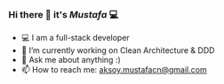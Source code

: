 ### Hi there 👋 it's ***Mustafa*** 💻

<!--
**mustafacan97/mustafacan97** is a ✨ _special_ ✨ repository because its `README.md` (this file) appears on your GitHub profile.

Here are some ideas to get you started:

- 🔭 I’m currently working on ...
- 🌱 I’m currently learning ...
- 👯 I’m looking to collaborate on ...
- 🤔 I’m looking for help with ...
- 💬 Ask me about ...
- 📫 How to reach me: ...
- 😄 Pronouns: ...
- ⚡ Fun fact: ...
-->

- 💻 I am a full-stack developer
- 🌱 I’m currently working on Clean Architecture & DDD
- 💬 Ask me about anything :)
- 📫 How to reach me: aksoy.mustafacn@gmail.com

